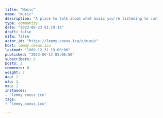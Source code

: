 ```yaml
---
title: "Music" 
name: "music"
description: "A place to talk about what music you're listening to currently. Or playing any instruments."
type: community
date: "2023-06-23 01:19:18"
draft: false
nsfw: false
actor_id: "https://lemmy.coeus.icu/c/music"
host: lemmy.coeus.icu
lastmod: "1969-12-31 19:00:00"
published: "2023-06-13 05:06:50"
subscribers: 2
posts: 2
comments: 0
weight: 2
dau: 1
wau: 1
mau: 1
instances:
- "lemmy_coeus_icu"
tags: 
- "lemmy_coeus_icu"

---
```

